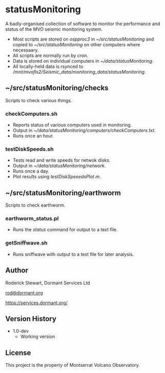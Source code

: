 # statusMonitoring

A badly-organised collection of software to monitor the performance and status of the MVO seismic monitoring system.

* Most scripts are stored on *ospproc3* in *~/src/statusMonitoring* and copied to *~/src/statusMonitoring* on other computers where necessaary.
* All scripts are normally run by *cron*.
* Data is stored on individual computers in *~/data/statusMonitoring*.
* All locally-held data is rsynced to */mnt/mvofls2/Seismic_data/monitoring_data/statusMonitoring*.

## ~/src/statusMonitoring/checks

Scripts to check various things.

### checkComputers.sh

* Reports status of various computers used in monitoring.
* Output in *~/data/statusMonitoring/computers/checkComputers.txt*.
* Runs once an hour.

### testDiskSpeeds.sh

* Tests read and write speeds for netwok disks.
* Output in *~/data/statusMonitoring/network*.
* Runs once a day.
* Plot results using *testDiskSpeeedsPlot.m*.

## ~/src/statusMonitoring/earthworm

Scripts to check earthworm.

### earthworm_status.pl

* Runs the *status* command for output to a text file.

### getSniffwave.sh

* Runs sniffwave with output to a text file for later analysis.

## Author

Roderick Stewart, Dormant Services Ltd

rod@dormant.org

https://services.dormant.org/

## Version History

* 1.0-dev
    * Working version

## License

This project is the property of Montserrat Volcano Observatory.
